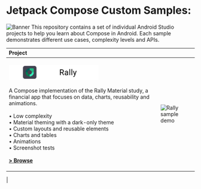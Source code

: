 
# Jetpack Compose Custom Samples:
![Banner]()
This repository contains a set of individual Android Studio projects to help you learn about Compose in Android. Each sample demonstrates different use cases, complexity levels and APIs.

| Project                                                                                                                                                                                                                                                                                                                                                                                                                    |                                                                                       |
|:---------------------------------------------------------------------------------------------------------------------------------------------------------------------------------------------------------------------------------------------------------------------------------------------------------------------------------------------------------------------------------------------------------------------------|---------------------------------------------------------------------------------------|
| <br><img src="./res/rally.png" alt="Rally" width="240"></img>  <br><br>A Compose implementation of the Rally Material study, a financial app that focuses on data, charts, reusability and animations.<br><br>• Low complexity<br>• Material theming with a dark-only theme<br>• Custom layouts and reusable elements<br>• Charts and tables<br>• Animations<br>• Screenshot tests<br><br>**[> Browse](/rally/)** <br><br>  | <img src=".\rally\RallyScreenshots/RallyDemo.gif" width="150px" height="320px" alt="Rally sample demo"> |
|      